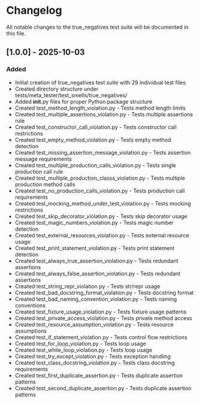 # Changelog

All notable changes to the true_negatives test suite will be documented in this file.

## [1.0.0] - 2025-10-03

### Added
- Initial creation of true_negatives test suite with 29 individual test files
- Created directory structure under tests/meta_tester/test_smells/true_negatives/
- Added __init__.py files for proper Python package structure
- Created test_method_length_violation.py - Tests method length limits
- Created test_multiple_assertions_violation.py - Tests multiple assertions rule
- Created test_constructor_call_violation.py - Tests constructor call restrictions
- Created test_empty_method_violation.py - Tests empty method detection
- Created test_missing_assertion_message_violation.py - Tests assertion message requirements
- Created test_multiple_production_calls_violation.py - Tests single production call rule
- Created test_multiple_production_classs_violation.py - Tests multiple production method calls
- Created test_no_production_calls_violation.py - Tests production call requirements
- Created test_mocking_method_under_test_violation.py - Tests mocking restrictions
- Created test_skip_decorator_violation.py - Tests skip decorator usage
- Created test_magic_numbers_violation.py - Tests magic number detection
- Created test_external_resources_violation.py - Tests external resource usage
- Created test_print_statement_violation.py - Tests print statement detection
- Created test_always_true_assertion_violation.py - Tests redundant assertions
- Created test_always_false_assertion_violation.py - Tests redundant assertions
- Created test_string_repr_violation.py - Tests str/repr usage
- Created test_bad_docstring_format_violation.py - Tests docstring format
- Created test_bad_naming_convention_violation.py - Tests naming conventions
- Created test_fixture_usage_violation.py - Tests fixture usage patterns
- Created test_private_access_violation.py - Tests private method access
- Created test_resource_assumption_violation.py - Tests resource assumptions
- Created test_if_statement_violation.py - Tests control flow restrictions
- Created test_for_loop_violation.py - Tests loop usage
- Created test_while_loop_violation.py - Tests loop usage
- Created test_try_except_violation.py - Tests exception handling
- Created test_class_docstring_violation.py - Tests class docstring requirements
- Created test_first_duplicate_assertion.py - Tests duplicate assertion patterns
- Created test_second_duplicate_assertion.py - Tests duplicate assertion patterns
